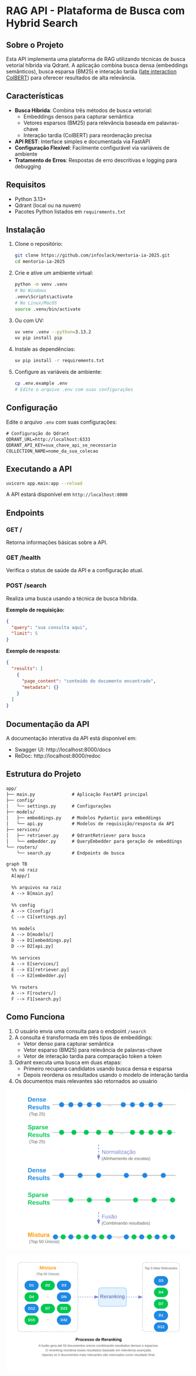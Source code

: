 # RAG API - Plataforma de Busca com Hybrid Search

## Sobre o Projeto

Esta API implementa uma plataforma de RAG utilizando técnicas de busca vetorial híbrida via Qdrant. A aplicação combina busca densa (embeddings semânticos), busca esparsa (BM25) e interação tardia ([late interaction ColBERT](https://jina.ai/news/what-is-colbert-and-late-interaction-and-why-they-matter-in-search/)) para oferecer resultados de alta relevância.

## Características

- **Busca Híbrida**: Combina três métodos de busca vetorial:
  - Embeddings densos para capturar semântica
  - Vetores esparsos (BM25) para relevância baseada em palavras-chave
  - Interação tardia (ColBERT) para reordenação precisa
- **API REST**: Interface simples e documentada via FastAPI
- **Configuração Flexível**: Facilmente configurável via variáveis de ambiente
- **Tratamento de Erros**: Respostas de erro descritivas e logging para debugging

## Requisitos

- Python 3.13+
- Qdrant (local ou na nuvem)
- Pacotes Python listados em `requirements.txt`

## Instalação

1. Clone o repositório:
   ```bash
   git clone https://github.com/infoslack/mentoria-ia-2025.git
   cd mentoria-ia-2025
   ```

2. Crie e ative um ambiente virtual:
   ```bash
   python -m venv .venv
   # No Windows
   .venv\Scripts\activate
   # No Linux/MacOS
   source .venv/bin/activate
   ```
3. Ou com UV:
    ```bash
    uv venv .venv --python=3.13.2
    uv pip install pip
    ```

4. Instale as dependências:
   ```bash
   uv pip install -r requirements.txt
   ```

5. Configure as variáveis de ambiente:
   ```bash
   cp .env.example .env
   # Edite o arquivo .env com suas configurações
   ```

## Configuração

Edite o arquivo `.env` com suas configurações:

```
# Configuração do Qdrant
QDRANT_URL=http://localhost:6333
QDRANT_API_KEY=sua_chave_api_se_necessario
COLLECTION_NAME=nome_da_sua_colecao
```

## Executando a API

```bash
uvicorn app.main:app --reload
```

A API estará disponível em `http://localhost:8000`

## Endpoints

### GET /

Retorna informações básicas sobre a API.

### GET /health

Verifica o status de saúde da API e a configuração atual.

### POST /search

Realiza uma busca usando a técnica de busca híbrida.

**Exemplo de requisição:**

```json
{
  "query": "sua consulta aqui",
  "limit": 5
}
```

**Exemplo de resposta:**

```json
{
  "results": [
    {
      "page_content": "conteúdo do documento encontrado",
      "metadata": {}
    }
  ]
}
```

## Documentação da API

A documentação interativa da API está disponível em:

- Swagger UI: http://localhost:8000/docs
- ReDoc: http://localhost:8000/redoc

## Estrutura do Projeto

```
app/
├── main.py              # Aplicação FastAPI principal
├── config/
│   └── settings.py      # Configurações
├── models/
│   ├── embeddings.py    # Modelos Pydantic para embeddings
│   └── api.py           # Modelos de requisição/resposta da API
├── services/
│   ├── retriever.py     # QdrantRetriever para busca
│   └── embedder.py      # QueryEmbedder para geração de embeddings
└── routers/
    └── search.py        # Endpoints de busca
```

```mermaid
graph TB
  %% nó raiz
  A[app/] 

  %% arquivos na raiz
  A --> B[main.py]

  %% config
  A --> C[config/]
  C --> C1[settings.py]

  %% models
  A --> D[models/]
  D --> D1[embeddings.py]
  D --> D2[api.py]

  %% services
  A --> E[services/]
  E --> E1[retriever.py]
  E --> E2[embedder.py]

  %% routers
  A --> F[routers/]
  F --> F1[search.py]
```

## Como Funciona

1. O usuário envia uma consulta para o endpoint `/search`
2. A consulta é transformada em três tipos de embeddings:
   - Vetor denso para capturar semântica
   - Vetor esparso (BM25) para relevância de palavras-chave
   - Vetor de interação tardia para comparação token a token
3. Qdrant executa uma busca em duas etapas:
   - Primeiro recupera candidatos usando busca densa e esparsa
   - Depois reordena os resultados usando o modelo de interação tardia
4. Os documentos mais relevantes são retornados ao usuário

![Diagrama de busca híbrida](./assets/hybrid-search.svg)

![Reranking](./assets/reranking.svg)